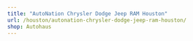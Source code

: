 ```yaml
---
title: "AutoNation Chrysler Dodge Jeep RAM Houston"
url: /houston/autonation-chrysler-dodge-jeep-ram-houston/
shop: Autohaus
---
```

